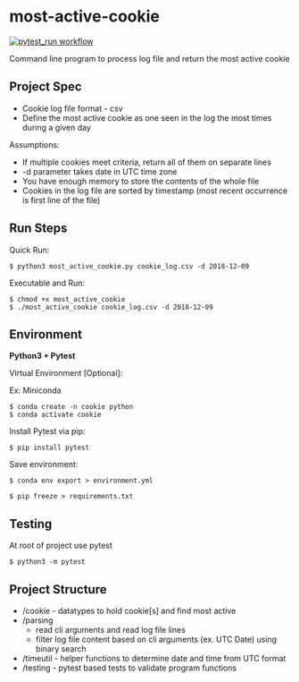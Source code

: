 # most-active-cookie
[![pytest_run workflow](https://github.com/aamijar/most-active-cookie/actions/workflows/pytest_run.yml/badge.svg)](https://github.com/aamijar/most-active-cookie/actions/workflows/pytest_run.yml)

Command line program to process log file and return the most active cookie

## Project Spec

* Cookie log file format - csv
* Define the most active cookie as one seen in the log the most times during a given day

Assumptions:
* If multiple cookies meet criteria, return all of them on separate lines
* -d parameter takes date in UTC time zone
* You have enough memory to store the contents of the whole file
* Cookies in the log file are sorted by timestamp (most recent occurrence is first line of the file)

## Run Steps

Quick Run:
```
$ python3 most_active_cookie.py cookie_log.csv -d 2018-12-09
```

Executable and Run:
```
$ chmod +x most_active_cookie
$ ./most_active_cookie cookie_log.csv -d 2018-12-09
```

## Environment

**Python3 + Pytest**

Virtual Environment [Optional]:

Ex: Miniconda

```
$ conda create -n cookie python
$ conda activate cookie
```

Install Pytest via pip:
```
$ pip install pytest
```

Save environment:

```
$ conda env export > environment.yml
```
```
$ pip freeze > requirements.txt
```

## Testing

At root of project use pytest

```
$ python3 -m pytest
```

## Project Structure

* /cookie - datatypes to hold cookie[s] and find most active
* /parsing 
    * read cli arguments and read log file lines
    * filter log file content based on cli arguments (ex. UTC Date) using binary search
* /timeutil - helper functions to determine date and time from UTC format
* /testing - pytest based tests to validate program functions
